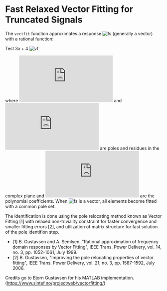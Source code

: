# Fast Relaxed Vector Fitting for Truncated Signals 

The `vectfit` function approximates a response ![fs](https://latex.codecogs.com/gif.latex?\mathbf{f}(s))
(generally a vector) with a rational function:

Test $3x+4$
![vf](https://latex.codecogs.com/gif.latex?\mathbf{f}(s)&space;\approx&space;\sum_{j=1}^{N}&space;\frac{\mathbf{r}_j}{s-p_j}&space;&plus;&space;\sum_{n=0}^{Nc}&space;\mathbf{c}_n&space;s^{n})

where ![pj](https://latex.codecogs.com/gif.latex?p_j) and
![rj](https://latex.codecogs.com/gif.latex?r_j) are poles and residues in
the complex plane and ![cn](https://latex.codecogs.com/gif.latex?c_n) are
the polynomial coefficients.
When ![fs](https://latex.codecogs.com/gif.latex?\mathbf{f}(s)) is a vector, all
elements become fitted with a common pole set.

The identification is done using the pole relocating method known as Vector
Fitting [1] with relaxed non-triviality constraint for faster convergence
and smaller fitting errors [2], and utilization of matrix structure for fast
solution of the pole identifion step.

- [1] B. Gustavsen and A. Semlyen, "Rational approximation of frequency
    domain responses by Vector Fitting", IEEE Trans. Power Delivery,
    vol. 14, no. 3, pp. 1052-1061, July 1999.
- [2] B. Gustavsen, "Improving the pole relocating properties of vector
    fitting", IEEE Trans. Power Delivery, vol. 21, no. 3, pp. 1587-1592,
    July 2006.


Credits go to Bjorn Gustavsen for his MATLAB implementation.
(https://www.sintef.no/projectweb/vectorfitting/)
